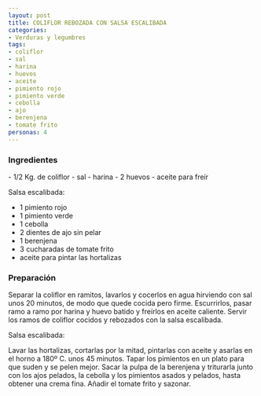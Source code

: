 ```yaml
---
layout: post
title: COLIFLOR REBOZADA CON SALSA ESCALIBADA
categories:
- Verduras y legumbres
tags:
- coliflor
- sal
- harina
- huevos
- aceite
- pimiento rojo
- pimiento verde
- cebolla
- ajo
- berenjena
- tomate frito
personas: 4 
---
```

<h3>Ingredientes</h3>
- 1/2 Kg. de coliflor
- sal
- harina
- 2 huevos
- aceite para freír

Salsa escalibada:
- 1 pimiento rojo
- 1 pimiento verde
- 1 cebolla
- 2 dientes de ajo sin pelar
- 1 berenjena
- 3 cucharadas de tomate frito
- aceite para pintar las hortalizas

<h3>Preparación</h3>
Separar la coliflor en ramitos, lavarlos y cocerlos en agua hirviendo con sal unos 20 minutos, de modo que quede cocida pero firme. Escurrirlos, pasar ramo a ramo por harina y huevo batido y freírlos en aceite caliente. Servir los ramos de coliflor cocidos y rebozados con la salsa escalibada.

Salsa escalibada:

Lavar las hortalizas, cortarlas por la mitad, pintarlas con aceite y asarlas en el horno a 180º C. unos 45 minutos. Tapar los pimientos en un plato para que suden y se pelen mejor. Sacar la pulpa de la berenjena y triturarla junto con los ajos pelados, la cebolla y los pimientos asados y pelados, hasta obtener una crema fina. Añadir el tomate frito y sazonar.